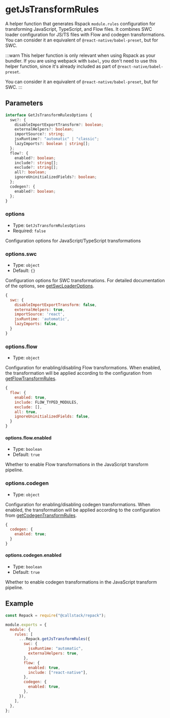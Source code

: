 # getJsTransformRules

A helper function that generates Rspack `module.rules` configuration for transforming JavaScript, TypeScript, and Flow files. It combines SWC loader configuration for JS/TS files with Flow and codegen transformations. You can consider it an equivalent of `@react-native/babel-preset`, but for SWC.

:::warn
This helper function is only relevant when using Rspack as your bundler. If you are using webpack with `babel`, you don't need to use this helper function, since it's already included as part of `@react-native/babel-preset`.

You can consider it an equivalent of `@react-native/babel-preset`, but for SWC.
:::

## Parameters

```ts
interface GetJsTransformRulesOptions {
  swc?: {
    disableImportExportTransform?: boolean;
    externalHelpers?: boolean;
    importSource?: string;
    jsxRuntime?: "automatic" | "classic";
    lazyImports?: boolean | string[];
  };
  flow?: {
    enabled?: boolean;
    include?: string[];
    exclude?: string[];
    all?: boolean;
    ignoreUninitializedFields?: boolean;
  };
  codegen?: {
    enabled?: boolean;
  };
}
```

### options

- Type: `GetJsTransformRulesOptions`
- Required: `false`

Configuration options for JavaScript/TypeScript transformations

### options.swc

- Type: `object`
- Default: `{}`

Configuration options for SWC transformations. For detailed documentation of the options, see [getSwcLoaderOptions](/api/utils/get-swc-loader-options).

```js
{
  swc: {
    disableImportExportTransform: false,
    externalHelpers: true,
    importSource: 'react',
    jsxRuntime: 'automatic',
    lazyImports: false,
  }
}
```

### options.flow

- Type: `object`

Configuration for enabling/disabling Flow transformations. When enabled, the transformation will be applied according to the configuration from [getFlowTransformRules](/api/utils/get-flow-transform-rules).

```js
{
  flow: {
    enabled: true,
    include: FLOW_TYPED_MODULES,
    exclude: [],
    all: true,
    ignoreUninitializedFields: false,
  }
}
```

#### options.flow.enabled

- Type: `boolean`
- Default: `true`

Whether to enable Flow transformations in the JavaScript transform pipeline.

### options.codegen

- Type: `object`

Configuration for enabling/disabling codegen transformations. When enabled, the transformation will be applied according to the configuration from [getCodegenTransformRules](/api/utils/get-codegen-transform-rules).

```js
{
  codegen: {
    enabled: true;
  }
}
```

#### options.codegen.enabled

- Type: `boolean`
- Default: `true`

Whether to enable codegen transformations in the JavaScript transform pipeline.

## Example

```js title=rspack.config.cjs
const Repack = require("@callstack/repack");

module.exports = {
  module: {
    rules: [
      ...Repack.getJsTransformRules({
        swc: {
          jsxRuntime: "automatic",
          externalHelpers: true,
        },
        flow: {
          enabled: true,
          include: ["react-native"],
        },
        codegen: {
          enabled: true,
        },
      }),
    ],
  },
};
```
